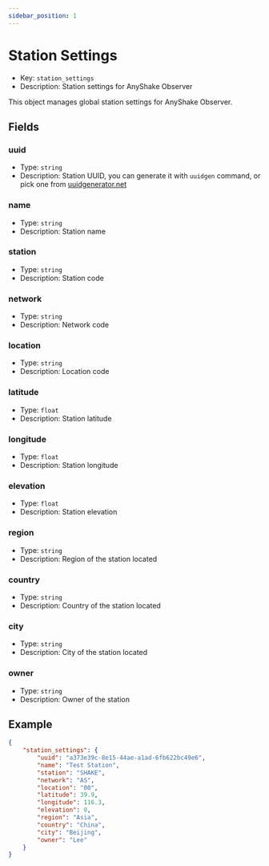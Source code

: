 ```yaml
---
sidebar_position: 1
---
```


# Station Settings

 - Key: `station_settings`
 - Description: Station settings for AnyShake Observer

This object manages global station settings for AnyShake Observer.

## Fields

### uuid

 - Type: `string`
 - Description: Station UUID, you can generate it with `uuidgen` command, or pick one from [uuidgenerator.net](https://uuidgenerator.net/)

### name

 - Type: `string`
 - Description: Station name

### station

 - Type: `string`
 - Description: Station code

### network

 - Type: `string`
 - Description: Network code

### location

 - Type: `string`
 - Description: Location code

### latitude

 - Type: `float`
 - Description: Station latitude

### longitude

 - Type: `float`
 - Description: Station longitude

### elevation

 - Type: `float`
 - Description: Station elevation

### region

 - Type: `string`
 - Description: Region of the station located

### country

 - Type: `string`
 - Description: Country of the station located

### city

 - Type: `string`
 - Description: City of the station located

### owner

 - Type: `string`
 - Description: Owner of the station

## Example

```json
{
    "station_settings": {
        "uuid": "a373e39c-8e15-44ae-a1ad-6fb622bc49e6",
        "name": "Test Station",
        "station": "SHAKE",
        "network": "AS",
        "location": "00",
        "latitude": 39.9,
        "longitude": 116.3,
        "elevation": 0,
        "region": "Asia",
        "country": "China",
        "city": "Beijing",
        "owner": "Lee"
    }
}
```
